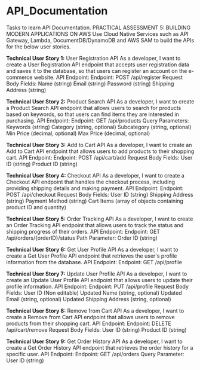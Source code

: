 # API_Documentation
Tasks to learn API Documentation.
PRACTICAL ASSESSMENT 5: BUILDING MODERN APPLICATIONS ON AWS
Use Cloud Native Services such as API Gateway, Lambda, DocumentDB/DynamoDB and AWS SAM to build the APIs for the below user stories.

**Technical User Story 1:** User Registration API
As a developer, I want to create a User Registration API endpoint that accepts user registration data and saves it to the database, so that users can register an account on the e-commerce website.
API Endpoint:
Endpoint: POST /api/register
Request Body Fields:
Name (string)
Email (string)
Password (string)
Shipping Address (string)

**Technical User Story 2:** Product Search API
As a developer, I want to create a Product Search API endpoint that allows users to search for products based on keywords, so that users can find items they are interested in purchasing.
API Endpoint:
Endpoint: GET /api/products
Query Parameters:
Keywords (string)
Category (string, optional)
Subcategory (string, optional)
Min Price (decimal, optional)
Max Price (decimal, optional)

**Technical User Story 3:** Add to Cart API
As a developer, I want to create an Add to Cart API endpoint that allows users to add products to their shopping cart.
	API Endpoint:
Endpoint: POST /api/cart/add
Request Body Fields:
User ID (string)
Product ID (string)

**Technical User Story 4:** Checkout API
As a developer, I want to create a Checkout API endpoint that handles the checkout process, including providing shipping details and making payment.
API Endpoint:
Endpoint: POST /api/checkout
Request Body Fields:
User ID (string)
Shipping Address (string)
Payment Method (string)
Cart Items (array of objects containing product ID and quantity)

**Technical User Story 5:** Order Tracking API
As a developer, I want to create an Order Tracking API endpoint that allows users to track the status and shipping progress of their orders.
API Endpoint:
Endpoint: GET /api/orders/{orderID}/status
Path Parameter:
Order ID (string)

**Technical User Story 6:** Get User Profile API
As a developer, I want to create a Get User Profile API endpoint that retrieves the user's profile information from the database.
API Endpoint:
Endpoint: GET /api/profile

**Technical User Story 7:** Update User Profile API
As a developer, I want to create an Update User Profile API endpoint that allows users to update their profile information.
API Endpoint:
Endpoint: PUT /api/profile
Request Body Fields:
User ID (Non editable)
Updated Name (string, optional)
Updated Email (string, optional)
Updated Shipping Address (string, optional)

**Technical User Story 8:** Remove from Cart API
As a developer, I want to create a Remove from Cart API endpoint that allows users to remove products from their shopping cart.
API Endpoint:
Endpoint: DELETE /api/cart/remove
Request Body Fields:
User ID (string)
Product ID (string)

**Technical User Story 9:** Get Order History API
As a developer, I want to create a Get Order History API endpoint that retrieves the order history for a specific user.
API Endpoint:
Endpoint: GET /api/orders
Query Parameter:
User ID (string)

